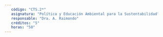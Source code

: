 ```yaml
---
   código: "CTS.2*"
   asignatura: "Política y Educación Ambiental para la Sustentabilidad"
   responsable: "Dra. A. Raimondo"
   créditos: "5"
   horas: "50"
---
```

<!--stackedit_data:
eyJoaXN0b3J5IjpbLTE1NTY1Njk0NjhdfQ==
-->